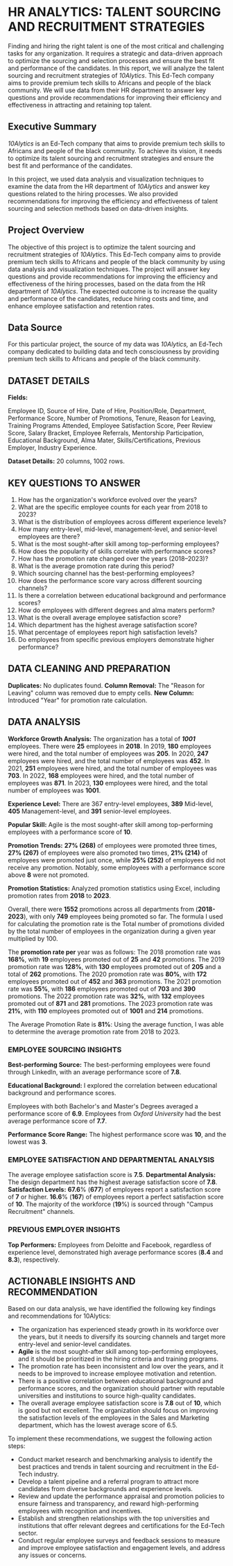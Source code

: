 # HR ANALYTICS: TALENT SOURCING AND RECRUITMENT STRATEGIES

Finding and hiring the right talent is one of the most critical and challenging tasks for any organization. It requires a strategic and data-driven approach to optimize the sourcing and selection processes and ensure the best fit and performance of the candidates. In this report, we will analyze the talent sourcing and recruitment strategies of *10Alytics*. This Ed-Tech company aims to provide premium tech skills to Africans and people of the black community. We will use data from their HR department to answer key questions and provide recommendations for improving their efficiency and effectiveness in attracting and retaining top talent.

## Executive Summary

*10Alytics* is an Ed-Tech company that aims to provide premium tech skills to Africans and people of the black community. To achieve its vision, it needs to optimize its talent sourcing and recruitment strategies and ensure the best fit and performance of the candidates.

In this project, we used data analysis and visualization techniques to examine the data from the HR department of *10Alytics* and answer key questions related to the hiring processes. We also provided recommendations for improving the efficiency and effectiveness of talent sourcing and selection methods based on data-driven insights.

## Project Overview

The objective of this project is to optimize the talent sourcing and recruitment strategies of *10Alytics*. This Ed-Tech company aims to provide premium tech skills to Africans and people of the black community by using data analysis and visualization techniques. The project will answer key questions and provide recommendations for improving the efficiency and effectiveness of the hiring processes, based on the data from the HR department of *10Alytics*. The expected outcome is to increase the quality and performance of the candidates, reduce hiring costs and time, and enhance employee satisfaction and retention rates.

## Data Source

For this particular project, the source of my data was *10Alytics,* an Ed-Tech company dedicated to building data and tech consciousness by providing premium tech skills to Africans and people of the black community.

## DATASET DETAILS

**Fields:** 

Employee ID, Source of Hire, Date of Hire, Position/Role, Department, Performance Score, Number of Promotions, Tenure, Reason for Leaving, Training Programs Attended, Employee Satisfaction Score, Peer Review Score, Salary Bracket, Employee Referrals, Mentorship Participation, Educational Background, Alma Mater, Skills/Certifications, Previous Employer, Industry Experience.

**Dataset Details:** 20 columns, 1002 rows.

## KEY QUESTIONS TO ANSWER

1. How has the organization's workforce evolved over the years?
2. What are the specific employee counts for each year from 2018 to 2023?
3. What is the distribution of employees across different experience levels?
4. How many entry-level, mid-level, management-level, and senior-level employees are there?
5. What is the most sought-after skill among top-performing employees?
6. How does the popularity of skills correlate with performance scores?
7. How has the promotion rate changed over the years (2018–2023)?
8. What is the average promotion rate during this period?
9. Which sourcing channel has the best-performing employees?
10. How does the performance score vary across different sourcing channels?
11. Is there a correlation between educational background and performance scores?
12. How do employees with different degrees and alma maters perform?
13. What is the overall average employee satisfaction score?
14. Which department has the highest average satisfaction score?
15. What percentage of employees report high satisfaction levels?
16. Do employees from specific previous employers demonstrate higher performance?

## **DATA CLEANING AND PREPARATION**

**Duplicates:** No duplicates found.
**Column Removal:** The "Reason for Leaving" column was removed due to empty cells.
**New Column:** Introduced "Year" for promotion rate calculation.

## DATA ANALYSIS

**Workforce Growth Analysis:**
The organization has a total of ***1001*** employees. There were **25** employees in **2018**.
In 2019, **180** employees were hired, and the total number of employees was **205**.
In 2020, **247** employees were hired, and the total number of employees was **452**.
In 2021, **251** employees were hired, and the total number of employees was **703**.
In 2022, **168** employees were hired, and the total number of employees was **871**.
In 2023, **130** employees were hired, and the total number of employees was **1001**.

**Experience Level:**
There are 367 entry-level employees, **389** Mid-level, **405** Management-level, and **391** senior-level employees.

**Popular Skill:** Agile is the most sought-after skill among top-performing employees with a performance score of **10**.

**Promotion Trends:** **27% (268)** of employees were promoted three times, **27% (267)** of employees were also promoted two times, **21% (214)** of employees were promoted just once, while **25% (252)** of employees did not receive any promotion. Notably, some employees with a performance score above **8** were not promoted.

**Promotion Statistics:** Analyzed promotion statistics using Excel, including promotion rates from **2018** to **2023**.

Overall, there were **1552** promotions across all departments from (**2018-2023**), with only **749** employees being promoted so far.
The formula I used for calculating the promotion rate is the Total number of promotions divided by the total number of employees in the organization during a given year multiplied by 100.

The **promotion rate per** year was as follows:
The 2018 promotion rate was **168%**, with **19** employees promoted out of **25** and **42** promotions.
The 2019 promotion rate was **128%**, with **130** employees promoted out of **205** and a total of **262** promotions.
The 2020 promotion rate was **80%**, with **172** employees promoted out of **452** and **363** promotions.
The 2021 promotion rate was **55%**, with **186** employees promoted out of **703** and **390** promotions.
The 2022 promotion rate was **32%**, with **132** employees promoted out of **871** and **281** promotions.
The 2023 promotion rate was **21%**, with **110** employees promoted out of **1001** and **214** promotions.

The Average Promotion Rate is **81%**: Using the average function, I was able to determine the average promotion rate from 2018 to 2023.

### EMPLOYEE SOURCING INSIGHTS

**Best-performing Source:** The best-performing employees were found through LinkedIn, with an average performance score of **7.8**.

**Educational Background:**  I explored the correlation between educational background and performance scores.

Employees with both Bachelor's and Master's Degrees averaged a performance score of **6.9**.
Employees from *Oxford University* had the best average performance score of **7.7**.

**Performance Score Range:** The highest performance score was **10**, and the lowest was **3**.

### EMPLOYEE SATISFACTION AND DEPARTMENTAL ANALYSIS

The average employee satisfaction score is **7.5**.
**Departmental Analysis:** The design department has the highest average satisfaction score of **7.8**.
**Satisfaction Levels:** **67.6**% (**677**) of employees report a satisfaction score of **7** or higher. **16.6**% (**167**) of employees report a perfect satisfaction score of **10**.
The majority of the workforce (**19**%) is sourced through "Campus Recruitment" channels.

### PREVIOUS EMPLOYER INSIGHTS

**Top Performers:** Employees from Deloitte and Facebook, regardless of experience level, demonstrated high average performance scores (**8.4** and **8.3**), respectively.

## ACTIONABLE INSIGHTS AND RECOMMENDATION

Based on our data analysis, we have identified the following key findings and recommendations for 10Alytics:

- The organization has experienced steady growth in its workforce over the years, but it needs to diversify its sourcing channels and target more entry-level and senior-level candidates.
- **Agile** is the most sought-after skill among top-performing employees, and it should be prioritized in the hiring criteria and training programs.
- The promotion rate has been inconsistent and low over the years, and it needs to be improved to increase employee motivation and retention.
- There is a positive correlation between educational background and performance scores, and the organization should partner with reputable universities and institutions to source high-quality candidates.
- The overall average employee satisfaction score is **7.8** out of **10**, which is good but not excellent. The organization should focus on improving the satisfaction levels of the employees in the Sales and Marketing department, which has the lowest average score of 6.5.

To implement these recommendations, we suggest the following action steps:

- Conduct market research and benchmarking analysis to identify the best practices and trends in talent sourcing and recruitment in the Ed-Tech industry.
- Develop a talent pipeline and a referral program to attract more candidates from diverse backgrounds and experience levels.
- Review and update the performance appraisal and promotion policies to ensure fairness and transparency, and reward high-performing employees with recognition and incentives.
- Establish and strengthen relationships with the top universities and institutions that offer relevant degrees and certifications for the Ed-Tech sector.
- Conduct regular employee surveys and feedback sessions to measure and improve employee satisfaction and engagement levels, and address any issues or concerns.
